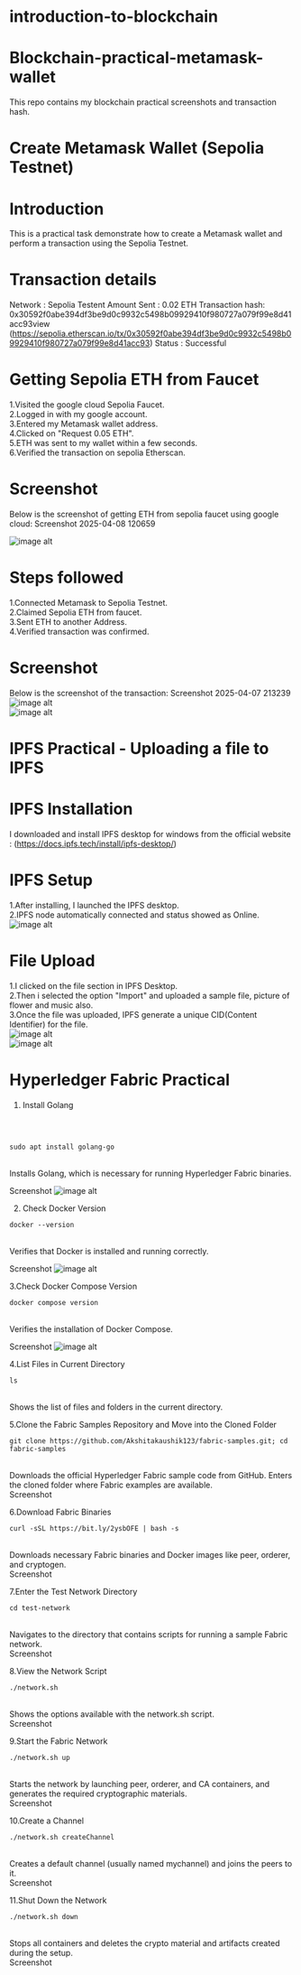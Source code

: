 # introduction-to-blockchain
# Blockchain-practical-metamask-wallet
This repo contains my blockchain practical screenshots and transaction hash.

# Create Metamask Wallet (Sepolia Testnet)
   # Introduction
This is a practical task demonstrate how to create a Metamask wallet and perform a transaction using the Sepolia Testnet.

# Transaction details
Network : Sepolia Testent Amount Sent : 0.02 ETH Transaction hash:
<br>
0x30592f0abe394df3be9d0c9932c5498b09929410f980727a079f99e8d41acc93view
<br>
(https://sepolia.etherscan.io/tx/0x30592f0abe394df3be9d0c9932c5498b09929410f980727a079f99e8d41acc93) Status : Successful

# Getting Sepolia ETH from Faucet
1.Visited the google cloud Sepolia Faucet.
<br>
2.Logged in with my google account.
<br>
3.Entered my Metamask wallet address.
<br>
4.Clicked on "Request 0.05 ETH".
<br>
5.ETH was sent to my wallet within a few seconds.
<br>
6.Verified the transaction on sepolia Etherscan.
# Screenshot
Below is the screenshot of getting ETH from sepolia faucet using google cloud: Screenshot 2025-04-08 120659

![image alt](https://github.com/Shubham6149/introduction-to-blockchain/blob/c419c994e1b294e696eece66e8664d2b5c1f24eb/Screenshot%202025-04-08%20170241.png)
# Steps followed
1.Connected Metamask to Sepolia Testnet.
<br>
2.Claimed Sepolia ETH from faucet.
<br>
3.Sent ETH to another Address.
<br>
4.Verified transaction was confirmed.
# Screenshot
Below is the screenshot of the transaction: Screenshot 2025-04-07 213239
<br>
![image alt](https://github.com/Shubham6149/introduction-to-blockchain/blob/eb92c420254fab1656962e38fe0fc3dd4407d60a/Screenshot%202025-04-08%20170404.png)
<br>
![image alt](https://github.com/Shubham6149/introduction-to-blockchain/blob/2b1b0bd2fd57b38edcb9ac65eedc251facc34a1a/Screenshot%202025-04-11%20081631.png)


# IPFS Practical - Uploading a file to IPFS
# IPFS Installation
I downloaded and install IPFS desktop for windows from the official website : (https://docs.ipfs.tech/install/ipfs-desktop/)

# IPFS Setup
1.After installing, I launched the IPFS desktop.
<br>
2.IPFS node automatically connected and status showed as Online.
<br>
![image alt](https://github.com/Shubham6149/introduction-to-blockchain/blob/180752cf40c31e3c7a3a8f53c9ac5aed9c81785d/Screenshot%20(2).png)


# File Upload
1.I clicked on the file section in IPFS Desktop.
<br>
2.Then i selected the option "Import" and uploaded a sample file, picture of flower and music also.
<br>
3.Once the file was uploaded, IPFS generate a unique CID(Content Identifier) for the file.
<br>
![image alt](https://github.com/Shubham6149/introduction-to-blockchain/blob/6df133f50023617a56eb99b49d9172e02148f40b/Screenshot%20(5).png)
<br>
![image alt](https://github.com/Shubham6149/introduction-to-blockchain/blob/a1b48d3f6eb73d8270b04ccf6c3f69306faf3336/Screenshot%20(4).png)





# Hyperledger Fabric Practical
1. Install Golang
 <br>

```

sudo apt install golang-go
```

<br>
Installs Golang, which is necessary for running Hyperledger Fabric binaries.
<br>

Screenshot
![image alt](https://github.com/Shubham6149/introduction-to-blockchain/blob/e38de3438849018b3853100088275a071ea9990d/Screenshot%202025-04-13%20143125.png)

2. Check Docker Version
```
docker --version
```
<br>
Verifies that Docker is installed and running correctly.
<br>

Screenshot
![image alt](https://github.com/Shubham6149/introduction-to-blockchain/blob/a51ddc26719a0b9bdd0b5ba355acdeb0cc93c2d8/Screenshot%202025-04-13%20143202.png)

3.Check Docker Compose Version
```
docker compose version
```
<br>
Verifies the installation of Docker Compose.
<br>

Screenshot
![image alt](https://github.com/Shubham6149/introduction-to-blockchain/blob/734e23a30bd221490c1f90a5a74c6a59b6d57fa8/Screenshot%202025-04-13%20143214.png)

4.List Files in Current Directory
```
ls
```
<br>
Shows the list of files and folders in the current directory.

5.Clone the Fabric Samples Repository and Move into the Cloned Folder
```
git clone https://github.com/Akshitakaushik123/fabric-samples.git; cd fabric-samples
```
<br>
Downloads the official Hyperledger Fabric sample code from GitHub. Enters the cloned folder where Fabric examples are available.
<br>
Screenshot

6.Download Fabric Binaries
```
curl -sSL https://bit.ly/2ysbOFE | bash -s
```
<br>
Downloads necessary Fabric binaries and Docker images like peer, orderer, and cryptogen.
<br>
Screenshot

7.Enter the Test Network Directory
```
cd test-network
```
<br>
Navigates to the directory that contains scripts for running a sample Fabric network.
<br>
Screenshot

8.View the Network Script
```
./network.sh
```
<br>
Shows the options available with the network.sh script.
<br>
Screenshot

9.Start the Fabric Network
```
./network.sh up
```
<br>
Starts the network by launching peer, orderer, and CA containers, and generates the required cryptographic materials.
<br>
Screenshot

10.Create a Channel
```
./network.sh createChannel
```
<br>
Creates a default channel (usually named mychannel) and joins the peers to it.
<br>
Screenshot


11.Shut Down the Network
```
./network.sh down
```
<br>
Stops all containers and deletes the crypto material and artifacts created during the setup.
<br>
Screenshot








